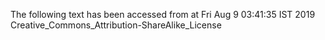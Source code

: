The following text has been accessed from at Fri Aug 9 03:41:35 IST 2019
Creative_Commons_Attribution-ShareAlike_License
